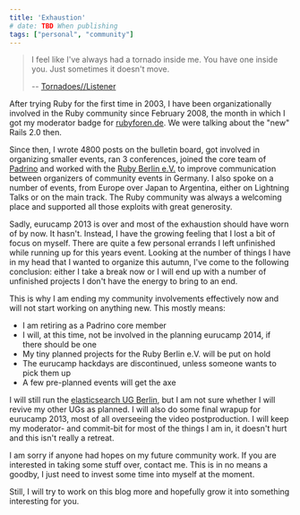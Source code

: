```yaml
---
title: 'Exhaustion'
# date: TBD When publishing
tags: ["personal", "community"]
---
```


>I feel like I've always had a tornado inside me. You have one inside you. Just sometimes it doesn't move.
>
>-- [Tornadoes//Listener](http://www.youtube.com/watch?v=LtRdJY4zaR8)

After trying Ruby for the first time in 2003, I have been organizationally involved in the Ruby community since February 2008, the month in which I got my moderator badge for [rubyforen.de](http://rubyforen.de). We were talking about the "new" Rails 2.0 then.

Since then, I wrote 4800 posts on the bulletin board, got involved in organizing smaller events, ran 3 conferences, joined the core team of [Padrino](http://padrinorb.com) and worked with the [Ruby Berlin e.V.](http://rubyberlin.org) to improve communication between organizers of community events in Germany. I also spoke on a number of events, from Europe over Japan to Argentina, either on Lightning Talks or on the main track. The Ruby community was always a welcoming place and supported all those exploits with great generosity.

Sadly, eurucamp 2013 is over and most of the exhaustion should have worn of by now. It hasn't. Instead, I have the growing feeling that I lost a bit of focus on myself. There are quite a few personal errands I left unfinished while running up for this years event. Looking at the number of things I have in my head that I wanted to organize this autumn, I've come to the following conclusion: either I take a break now or I will end up with a number of unfinished projects I don't have the energy to bring to an end.

This is why I am ending my community involvements effectively now and will not start working on anything new. This mostly means:

* I am retiring as a Padrino core member
* I will, at this time, not be involved in the planning eurucamp 2014, if there should be one
* My tiny planned projects for the Ruby Berlin e.V. will be put on hold
* The eurucamp hackdays are discontinued, unless someone wants to pick them up
* A few pre-planned events will get the axe

I will still run the [elasticsearch UG Berlin](http://www.meetup.com/ElasticSearch-UG-Berlin/), but I am not sure whether I will revive my other UGs as planned. I will also do some final wrapup for eurucamp 2013, most of all overseeing the video postproduction. I will keep my moderator- and commit-bit for most of the things I am in, it doesn't hurt and this isn't really a retreat.

I am sorry if anyone had hopes on my future community work. If you are interested in taking some stuff over, contact me. This is in no means a goodby, I just need to invest some time into myself at the moment.

Still, I will try to work on this blog more and hopefully grow it into something interesting for you.